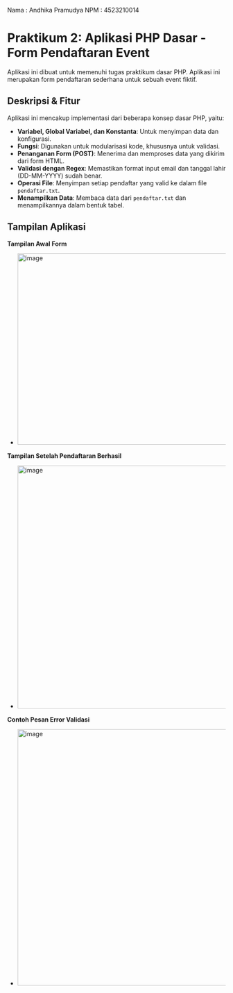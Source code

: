 Nama : Andhika Pramudya
NPM  : 4523210014

# Praktikum 2: Aplikasi PHP Dasar - Form Pendaftaran Event
Aplikasi ini dibuat untuk memenuhi tugas praktikum dasar PHP. Aplikasi ini
merupakan form pendaftaran sederhana untuk sebuah event fiktif.
## Deskripsi & Fitur
Aplikasi ini mencakup implementasi dari beberapa konsep dasar PHP, yaitu:
- **Variabel, Global Variabel, dan Konstanta**: Untuk menyimpan data dan
konfigurasi.
- **Fungsi**: Digunakan untuk modularisasi kode, khususnya untuk validasi.
- **Penanganan Form (POST)**: Menerima dan memproses data yang dikirim dari
form HTML.
- **Validasi dengan Regex**: Memastikan format input email dan tanggal
  lahir (DD-MM-YYYY) sudah benar.
- **Operasi File**: Menyimpan setiap pendaftar yang valid ke dalam file
`pendaftar.txt`.
- **Menampilkan Data**: Membaca data dari `pendaftar.txt` dan
menampilkannya dalam bentuk tabel.
## Tampilan Aplikasi
**Tampilan Awal Form**
* <img width="1021" height="441" alt="image" src="https://github.com/user-attachments/assets/4e668b51-2c4d-41ec-bd68-2e878ffce691" />

**Tampilan Setelah Pendaftaran Berhasil**
* <img width="1164" height="560" alt="image" src="https://github.com/user-attachments/assets/1d734fc2-facf-4064-a8c8-c4a2da6ad172" />

**Contoh Pesan Error Validasi**
* <img width="946" height="591" alt="image" src="https://github.com/user-attachments/assets/e0530586-3c7c-47ae-93da-1217d504c7c4" />

